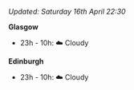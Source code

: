 *Updated: Saturday 16th April 22:30*

**Glasgow**

* 23h - 10h: :cloud: Cloudy

**Edinburgh**

* 23h - 10h: :cloud: Cloudy
